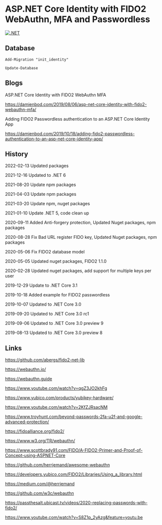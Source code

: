 # ASP.NET Core Identity with FIDO2 WebAuthn, MFA and Passwordless 

[![.NET](https://github.com/damienbod/AspNetCoreIdentityFido2Mfa/workflows/.NET/badge.svg)](https://github.com/damienbod/AspNetCoreIdentityFido2Mfa/actions?query=workflow%3A.NET)

## Database

```
Add-Migration "init_identity" 
```

```
Update-Database
```

## Blogs

ASP.NET Core Identity with FIDO2 WebAuthn MFA

https://damienbod.com/2019/08/06/asp-net-core-identity-with-fido2-webauthn-mfa/

Adding FIDO2 Passwordless authentication to an ASP.NET Core Identity App

https://damienbod.com/2019/10/18/adding-fido2-passwordless-authentication-to-an-asp-net-core-identity-app/

## History

2022-02-13 Updated packages

2021-12-16 Updated to .NET 6

2021-08-20 Update npm packages

2021-04-03 Update npm packages

2021-03-20 Update npm, nuget packages

2021-01-10 Update .NET 5, code clean up

2020-09-11 Added Anti-forgery protection, Updated Nuget packages, npm packages

2020-08-28 Fix Bad URL register FIDO key, Updated Nuget packages, npm packages

2020-05-06 Fix FIDO2 database model

2020-05-05 Updated nuget packages, FIDO2 1.1.0

2020-02-28 Updated nuget packages, add support for multiple keys per user

2019-12-29 Update to .NET Core 3.1

2019-10-18 Added example for FIDO2 passwordless

2019-10-07 Updated to .NET Core 3.0

2019-09-20 Updated to .NET Core 3.0 rc1

2019-09-06 Updated to .NET Core 3.0 preview 9

2019-08-13 Updated to .NET Core 3.0 preview 8

## Links

https://github.com/abergs/fido2-net-lib

https://webauthn.io/

https://webauthn.guide

https://www.youtube.com/watch?v=qgZ3JO2khFg

https://www.yubico.com/products/yubikey-hardware/

https://www.youtube.com/watch?v=2KfZJRsacNM

https://www.troyhunt.com/beyond-passwords-2fa-u2f-and-google-advanced-protection/

https://fidoalliance.org/fido2/

https://www.w3.org/TR/webauthn/

https://www.scottbrady91.com/FIDO/A-FIDO2-Primer-and-Proof-of-Concept-using-ASPNET-Core

https://github.com/herrjemand/awesome-webauthn

https://developers.yubico.com/FIDO2/Libraries/Using_a_library.html

https://medium.com/@herrjemand

https://github.com/w3c/webauthn

https://passthesalt.ubicast.tv/videos/2020-replacing-passwords-with-fido2/

https://www.youtube.com/watch?v=S8Z1p_2yAzg&feature=youtu.be
